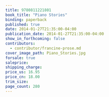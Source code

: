 ```yaml
---
title: 9780811221801
book_title: "Piano Stories"
binding: paperback
published: true
date: 2014-01-27T21:35:00-04:00
publication_date: 2014-01-27T21:35:00-04:00
show_in_forthcoming: false
contributors:
  - contributor/francine-prose.md
cover_image_path: Piano_Stories.jpg
forsale: true
saleprice:
shipping_charge:
price_us: 16.95
price_cn: 18.00
trim_size:
page_count: 280
---
```


